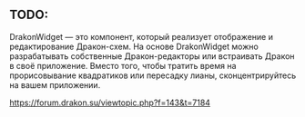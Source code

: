 ## TODO:

DrakonWidget — это компонент, который реализует отображение и редактирование Дракон-схем.
На основе DrakonWidget можно разрабатывать собственные Дракон-редакторы или встраивать Дракон в своё приложение.
Вместо того, чтобы тратить время на прорисовывание квадратиков или пересадку лианы, сконцентрируйтесь на вашем приложении.

https://forum.drakon.su/viewtopic.php?f=143&t=7184
